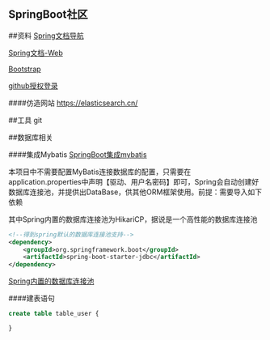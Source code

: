 ## SpringBoot社区

##资料
[Spring文档导航](https://spring.io/guides)

[Spring文档-Web](https://spring.io/guides/gs/serving-web-content/)

[Bootstrap](https://v3.bootcss.com/getting-started/)    

[github授权登录](https://developer.github.com/apps/building-oauth-apps/creating-an-oauth-app/)

####仿造网站
https://elasticsearch.cn/

##工具
git

##数据库相关

####集成Mybatis
[SpringBoot集成mybatis](www.mybatis.org/spring-boot-starter/mybatis-spring-boot-autoconfigure/)

本项目中不需要配置MyBatis连接数据库的配置，只需要在application.properties中声明【驱动、用户名密码】即可，Spring会自动创建好数据库连接池，并提供出DataBase，供其他ORM框架使用。前提：需要导入如下依赖

其中Spring内置的数据库连接池为HikariCP，据说是一个高性能的数据库连接池
```xml
<!--得到spring默认的数据库连接池支持-->
<dependency>
    <groupId>org.springframework.boot</groupId>
    <artifactId>spring-boot-starter-jdbc</artifactId>
</dependency>
```

[Spring内置的数据库连接池](https://docs.spring.io/spring-boot/docs/2.0.0.RC1/reference/htmlsingle/#boot-features-configure-datasource)

####建表语句
```sql
create table table_user {

}
```